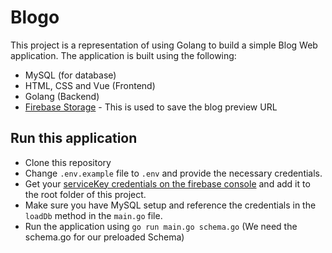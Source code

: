 # Blogo

This project is a representation of using Golang to build a simple Blog Web application. The application is built using the following:

- MySQL (for database)
- HTML, CSS and Vue (Frontend)
- Golang (Backend)
- [Firebase Storage](https://firebase.google.com/docs/storage) - This is used to save the blog preview URL 


## Run this application 
- Clone this repository
- Change `.env.example` file to `.env` and provide the necessary credentials.
- Get your [serviceKey credentials on the firebase console](https://firebase.google.com/docs/admin/setup) and add it to the root folder of this project.
- Make sure you have MySQL setup and reference the credentials in the `loadDb` method in the `main.go` file.
- Run the application using `go run main.go schema.go` (We need the schema.go for our preloaded Schema)
